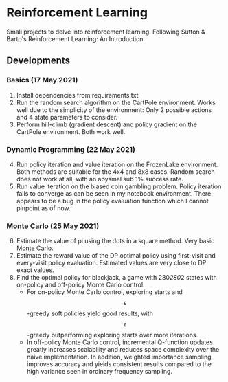 # Reinforcement Learning

Small projects to delve into reinforcement learning. Following Sutton & Barto's Reinforcement Learning: An Introduction.

## Developments 

### Basics (17 May 2021)
1. Install dependencies from requirements.txt
2. Run the random search algorithm on the CartPole environment. Works well due to the simplicity of the environment: Only 2 possible actions and 4 state parameters to consider.
3. Perform hill-climb (gradient descent) and policy gradient on the CartPole environment. Both work well.

### Dynamic Programming (22 May 2021)
4. Run policy iteration and value iteration on the FrozenLake environment. Both methods are suitable for the 4x4 and 8x8 
   cases. Random search does not work at all, with an abysmal sub 1% success rate.
5. Run value iteration on the biased coin gambling problem. Policy iteration fails to converge as can be seen 
   in my notebook environment. There appears to be a bug in the policy evaluation function which I cannot pinpoint as of now.
   
### Monte Carlo (25 May 2021)
6. Estimate the value of pi using the dots in a square method. Very basic Monte Carlo.
7. Estimate the reward value of the DP optimal policy using first-visit and every-visit policy evaluation. Estimated values 
   are very close to DP exact values.
8. Find the optimal policy for blackjack, a game with 280*280*2 states with on-policy and off-policy Monte Carlo control.
   - For on-policy Monte Carlo control, exploring starts and $$\epsilon$$-greedy soft policies yield good results, with 
     $$\epsilon$$-greedy outperforming exploring starts over more iterations.
   - In off-policy Monte Carlo control, incremental Q-function updates greatly increases scalability and reduces space 
     complexity over the naive implementation. In addition, weighted importance sampling improves accuracy and yields consistent
     results compared to the high variance seen in ordinary frequency sampling.